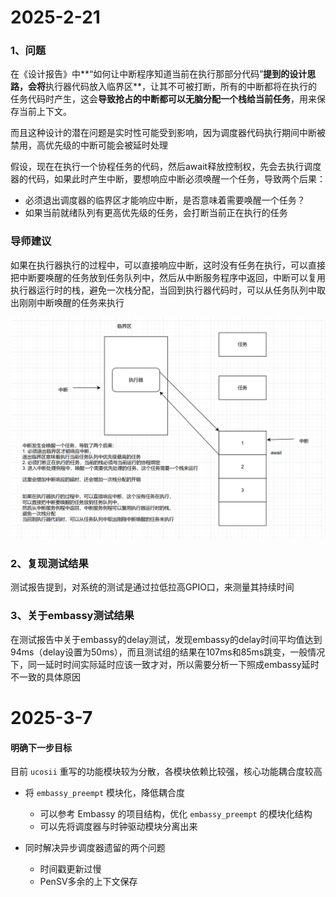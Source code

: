 # 2025-2-21

### 1、问题

在《设计报告》中**“如何让中断程序知道当前在执行那部分代码”**提到的设计思路，会将**执行器代码放入临界区**，让其不可被打断，所有的中断都将在执行的任务代码时产生，这会**导致抢占的中断都可以无脑分配一个栈给当前任务**，用来保存当前上下文。

而且这种设计的潜在问题是实时性可能受到影响，因为调度器代码执行期间中断被禁用，高优先级的中断可能会被延时处理

假设，现在在执行一个协程任务的代码，然后await释放控制权，先会去执行调度器的代码，如果此时产生中断，要想响应中断必须唤醒一个任务，导致两个后果：

- 必须退出调度器的临界区才能响应中断，是否意味着需要唤醒一个任务？
- 如果当前就绪队列有更高优先级的任务，会打断当前正在执行的任务



### 导师建议

如果在执行器执行的过程中，可以直接响应中断，这时没有任务在执行，可以直接把中断要唤醒的任务放到任务队列中，然后从中断服务程序中返回，中断可以复用执行器运行时的栈，避免一次栈分配，当回到执行器代码时，可以从任务队列中取出刚刚中断唤醒的任务来执行



![1e72c1fd0a86837ca1f84ed06172c79](./graph/1e72c1fd0a86837ca1f84ed06172c79.png)



### 2、复现测试结果

测试报告提到，对系统的测试是通过拉低拉高GPIO口，来测量其持续时间



### 3、关于embassy测试结果

在测试报告中关于embassy的delay测试，发现embassy的delay时间平均值达到94ms（delay设置为50ms），而且测试组的结果在107ms和85ms跳变，一般情况下，同一延时时间实际延时应该一致才对，所以需要分析一下照成embassy延时不一致的具体原因  



# 2025-3-7

#### 明确下一步目标

目前 `ucosii` 重写的功能模块较为分散，各模块依赖比较强，核心功能耦合度较高

- 将 `embassy_preempt` 模块化，降低耦合度
  - 可以参考 Embassy 的项目结构，优化 `embassy_preempt` 的模块化结构
  - 可以先将调度器与时钟驱动模块分离出来

- 同时解决异步调度器遗留的两个问题
  - 时间戳更新过慢
  - PenSV多余的上下文保存

